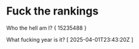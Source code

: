 # Fuck the rankings

Who the hell am I?
{ 15235488 }

What fucking year is it?
[ 2025-04-01T23:43:20Z ]
